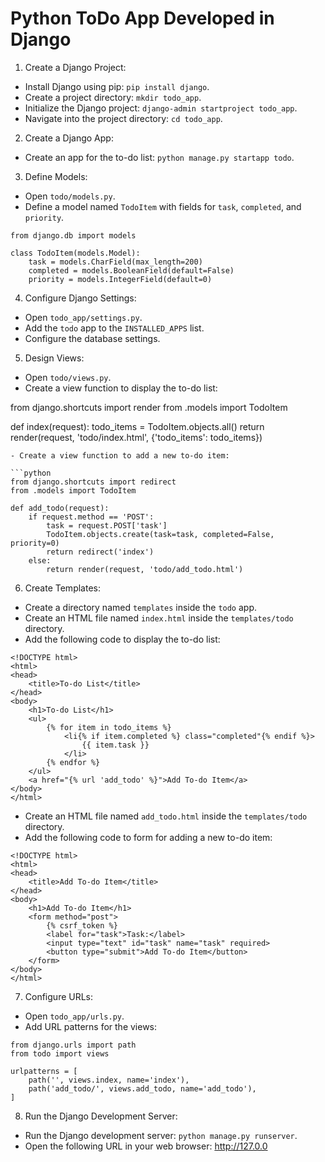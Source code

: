 # Python ToDo App Developed in Django

1. Create a Django Project:

- Install Django using pip: `pip install django`.
- Create a project directory: `mkdir todo_app`.
- Initialize the Django project: `django-admin startproject todo_app`.
- Navigate into the project directory: `cd todo_app`.

2. Create a Django App:

- Create an app for the to-do list: `python manage.py startapp todo`.

3. Define Models:

- Open `todo/models.py`.
- Define a model named `TodoItem` with fields for `task`, `completed`, and `priority`.

```
from django.db import models

class TodoItem(models.Model):
    task = models.CharField(max_length=200)
    completed = models.BooleanField(default=False)
    priority = models.IntegerField(default=0)
```

4. Configure Django Settings:

- Open `todo_app/settings.py`.
- Add the `todo` app to the `INSTALLED_APPS` list.
- Configure the database settings.

5. Design Views:

- Open `todo/views.py`.
- Create a view function to display the to-do list:

from django.shortcuts import render
from .models import TodoItem

def index(request):
todo_items = TodoItem.objects.all()
return render(request, 'todo/index.html', {'todo_items': todo_items})

```
- Create a view function to add a new to-do item:

```python
from django.shortcuts import redirect
from .models import TodoItem

def add_todo(request):
    if request.method == 'POST':
        task = request.POST['task']
        TodoItem.objects.create(task=task, completed=False, priority=0)
        return redirect('index')
    else:
        return render(request, 'todo/add_todo.html')
```

6. Create Templates:

- Create a directory named `templates` inside the `todo` app.
- Create an HTML file named `index.html` inside the `templates/todo` directory.
- Add the following code to display the to-do list:

```
<!DOCTYPE html>
<html>
<head>
    <title>To-do List</title>
</head>
<body>
    <h1>To-do List</h1>
    <ul>
        {% for item in todo_items %}
            <li{% if item.completed %} class="completed"{% endif %}>
                {{ item.task }}
            </li>
        {% endfor %}
    </ul>
    <a href="{% url 'add_todo' %}">Add To-do Item</a>
</body>
</html>
```

- Create an HTML file named `add_todo.html` inside the `templates/todo` directory.
- Add the following code to form for adding a new to-do item:

```
<!DOCTYPE html>
<html>
<head>
    <title>Add To-do Item</title>
</head>
<body>
    <h1>Add To-do Item</h1>
    <form method="post">
        {% csrf_token %}
        <label for="task">Task:</label>
        <input type="text" id="task" name="task" required>
        <button type="submit">Add To-do Item</button>
    </form>
</body>
</html>
```

7. Configure URLs:

- Open `todo_app/urls.py`.
- Add URL patterns for the views:

```
from django.urls import path
from todo import views

urlpatterns = [
    path('', views.index, name='index'),
    path('add_todo/', views.add_todo, name='add_todo'),
]
```

8. Run the Django Development Server:

- Run the Django development server: `python manage.py runserver`.
- Open the following URL in your web browser: http://127.0.0
